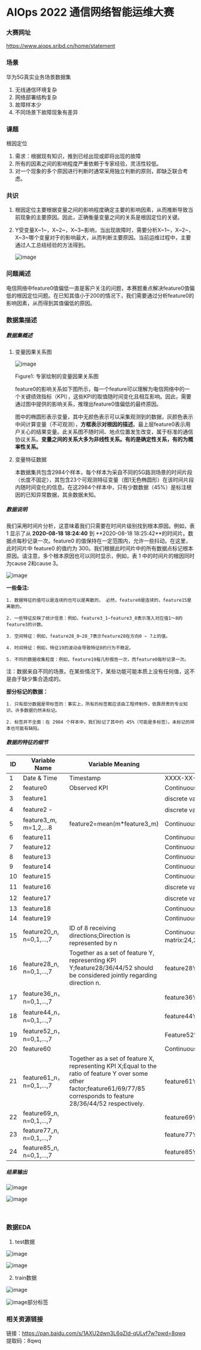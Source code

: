 # AIOps 2022 通信网络智能运维大赛

### 大赛网址

<https://www.aiops.sribd.cn/home/statement>

### 场景

华为5G真实业务场景数据集

1. 无线通信环境复杂
2. 网络部署结构复杂
3. 故障样本少
4. 不同场景下故障现象有差异

### 课题

根因定位

1. 需求：根据现有知识，推到已经出现或即将出现的故障
2. 所有的因素之间的影响程度严重依赖于专家经验，灵活性较低。
3. 对一个现象的多个原因进行判断时通常采用独立判断的原则，即缺乏联合考虑。

### 共识

1. 根因定位主要根据变量之间的影响程度确定主要的影响因素，从而推断导致当前现象的主要原因。因此，正确衡量变量之间的关系是根因定位的关键。

2. Y受变量X~1~，X~2~，X~3~影响，当出现故障时，需要分析X~1~，X~2~，X~3~哪个变量对于的影响最大，从而判断主要原因。当前运维过程中，主要通过人工总结经验的方法得到。

    ​![image](assets/image-20221128030021-m75l1rt.png)​

### 问题阐述

电信网络中feature0值偏低一直是客户关注的问题，本赛题重点解决feature0值偏低的根因定位问题。在已知其值小于200的情况下，我们需要通过分析feature0的影响因素，从而得到其值偏低的原因。

### 数据集描述

##### 数据集概述

1. 变量因果关系图

    ​![image](assets/image-20221128021132-zpcl83k.png)​

    Figure1: 专家绘制的变量因果关系图

    feature0的影响关系如下图所示，每一个feature可以理解为电信网络中的一个关键绩效指标（KPI），这些KPI的取值随时间变化且相互影响。因此，需要通过图中提供的影响关系，推理出feature0值偏低的最终原因。

    图中的椭圆形表示变量，其中无颜色表示可以采集观测到的数据，灰颜色表示中间计算变量（不可观测），**方框表示对根因的描述**。最上层feature0表示用户关心的结果变量。此关系图不随时间、地点位置发生改变，属于标准的通信协议关系。**变量之间的关系大多为非线性关系。有的是确定性关系，有的为概率性关系。**
2. 变量特征数据

    本数据集共包含2984个样本，每个样本为采自不同的5G路测场景的时间片段（长度不固定），其包含23个可观测特征变量（图1无色椭圆形）在该时间片段内随时间变化的信息。在这2984个样本中，只有少数数据（45%）是标注根因的已知异常数据，其余数据未知。

##### 数据说明

我们采用时间片分析，这意味着我们只需要在时间片级别找到根本原因。例如，表 1 显示了从 **2020-08-18 18:24:40** 到 **2020-08-18 18:25:42 ​**的时间片。数据点每秒记录一次。feature0 的值保持在一定范围内，允许一些抖动。在这里，此时间片中 feature0 的值约为 300。我们根据此时间片中的所有数据点标记根本原因。请注意，多个根本原因也可以同时显示，例如，表 1 中的时间片的根因同时为cause 2和cause 3。

​![image](assets/image-20221128023506-r8kd3jd.png)

**一些备注:**

	1. 数据特征的值可以是连续的也可以是离散的， 必然，feature0是连续的，feature15是离散的。

	2. 一些特征反映了统计信息：例如，feature3_1~feature3_8表示落入对应值1～8的feature3的计数。

	3. 空间特征：例如，feature28_0~28_7表示feature28在方向0 ~ 7上的值。

	4. 时间特征：例如，特征19的波动会导致特征0的行为不稳定。

	5. 不同的数据收集粒度：例如，feature19每几秒报告一次，而feature0每秒记录一次。

注：数据来自不同的场景。在某些情况下，某些功能可能本质上没有任何值，这不是由于缺少集合造成的。

**部分标记的数据：**

	1. 只有部分数据是带标签的：事实上，所有的标签都应该由工程师制作，依靠昂贵的专业知识。许多数据仍然未标记。

	2. 标签并不全面：在 2984 个样本中，我们标记了其中约 45%（可能是多标签）。未标记的样本也可能有缺陷。

##### 数据的特征的细节

|ID|**Variable Name**|**Variable Meaning**|**Variable Property**|
| ----| -------------------------| ---------------------------------------------------------------------------------------------------------------------------------------------------------------------------------| -------------------------------------------------------------------------------------------------------------------------------------------------|
|1|Date & Time|Timestamp|XXXX-XX-XX XX:XX:XX|
|2|feature0|Observed KPI|Continuous value>0|
|3|feature1||discrete value：0~28|
|4|feature2 -||discrete value：normally 0~4|
|5|feature3_m, m=1,2,…8|feature2=mean(m*feature3_m)|Continuous non-negative integer|
|6|feature11||Continuous value :0~100|
|7|feature12||Continuous value :0~100|
|8|feature13||Continuous positive value|
|9|feature14||Continuous positive value|
|10|feature15||Continuous positive value|
|11|feature16||discrete value：0~15|
|12|feature17||discrete value：normally 0~4|
|13|feature18||Continuous value|
|14|feature19||Continuous negative value|
|15|feature20_n, n=0,1,…,7|ID of 8 receiving directions;Direction is represented by n|Continuous non-negative integer 0-31，arranged as 4*8 matrix:24,25,26,27,28,29,30,3116,17,18,19,20,21,22,238,9,10,11,12,13,14,150,1,2,3,4,5,6,7|
|16|feature28_n, n=0,1,…,7|Together as a set of feature Y, representing KPI Y;feature28/36/44/52 should be considered jointly regarding direction n.<br />|feature28’s strength in direction n，continuous negative value (8 directions in total)|
|17|feature36_n，n=0,1,…,7||feature36’s strength in direction n，continuous negative value (8 directions in total)|
|18|feature44_n，n=0,1,…,7||feature44’s strength in direction n，continuous negative value (8 directions in total)|
|19|feature52_n，n=0,1,…,7||Feature52’s strength in direction n，continuous negative value (8 directions in total)|
|20|feature60||Continuous negative value|
|21|feature61_n，n=0,1,…,7|Together as a set of feature X, representing KPI X;Equal to the ratio of feature Y over some other factor;feature61/69/77/85 corresponds to feature 28/36/44/52 respectively.<br />|feature61’s strength ratio in direction n，continuous negative value (8 directions in total)|
|22|feature69_n, n=0,1,…,7||feature69’s strength ratio in direction n，continuous negative value (8 directions in total)|
|23|feature77_n, n=0,1,…,7||feature77’s strength ratio in direction n，continuous negative value (8 directions in total)|
|24|feature85_n, n=0,1,…,7||feature85’s strength ratio in direction n，continuous negative value (8 directions in total)|

##### 结果输出

​![image](assets/image-20221128021244-dmxjsa9.png)

​![image](assets/image-20221128040917-gpvdt3a.png)​

‍

### 数据EDA

1. test数据

​![image](assets/image-20221128040305-t550qy1.png)

​![image](assets/image-20221128040827-oslxevb.png)​

2. train数据

​![image](assets/image-20221128040624-m55wdbu.png)

​![image](assets/image-20221128040703-u9mnyue.png)部分标签

### 相关资源链接

链接：https://pan.baidu.com/s/1AXU2dwn3L6qZId-qULyf7w?pwd=8qwq  
提取码：8qwq

‍
